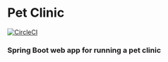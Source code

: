 # Pet Clinic

[![CircleCI](https://circleci.com/gh/greenfructose/PetClinic/tree/main.svg?style=svg)](https://circleci.com/gh/greenfructose/PetClinic/tree/main)

### Spring Boot web app for running a pet clinic

